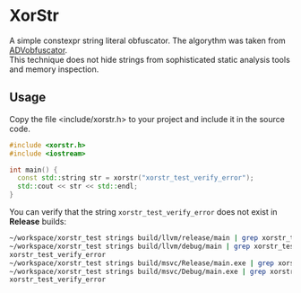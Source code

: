 # XorStr
A simple constexpr string literal obfuscator. The algorythm was taken from [ADVobfuscator][ADVobfuscator].<br/>
This technique does not hide strings from sophisticated static analysis tools and memory inspection.

## Usage
Copy the file <include/xorstr.h> to your project and include it in the source code.

```cpp
#include <xorstr.h>
#include <iostream>

int main() {
  const std::string str = xorstr("xorstr_test_verify_error");
  std::cout << str << std::endl;
}
```

You can verify that the string `xorstr_test_verify_error` does not exist in **Release** builds:

```sh
~/workspace/xorstr_test strings build/llvm/release/main | grep xorstr_test_verify_error
~/workspace/xorstr_test strings build/llvm/debug/main | grep xorstr_test_verify_error
xorstr_test_verify_error
~/workspace/xorstr_test strings build/msvc/Release/main.exe | grep xorstr_test_verify_error
~/workspace/xorstr_test strings build/msvc/Debug/main.exe | grep xorstr_test_verify_error
xorstr_test_verify_error
```

[ADVobfuscator]: https://github.com/andrivet/ADVobfuscator/blob/master/Lib/MetaRandom.h
